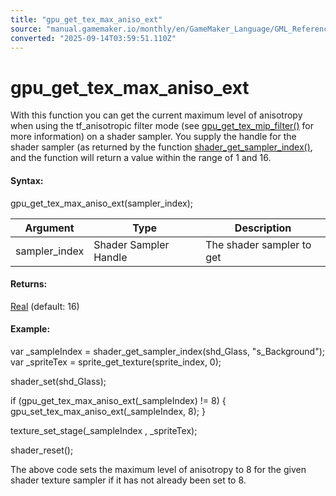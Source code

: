 ```yaml
---
title: "gpu_get_tex_max_aniso_ext"
source: "manual.gamemaker.io/monthly/en/GameMaker_Language/GML_Reference/Drawing/Mipmapping/gpu_get_tex_max_aniso_ext.htm"
converted: "2025-09-14T03:59:51.110Z"
---
```


# gpu\_get\_tex\_max\_aniso\_ext

With this function you can get the current maximum level of anisotropy when using the tf\_anisotropic filter mode (see [gpu\_get\_tex\_mip\_filter()](gpu_get_tex_mip_filter.md) for more information) on a shader sampler. You supply the handle for the shader sampler (as returned by the function [shader\_get\_sampler\_index()](../../Asset_Management/Shaders/shader_get_sampler_index.md), and the function will return a value within the range of 1 and 16.

#### Syntax:

gpu\_get\_tex\_max\_aniso\_ext(sampler\_index);

| Argument | Type | Description |
| --- | --- | --- |
| sampler_index | Shader Sampler Handle | The shader sampler to get |

#### Returns:

[Real](../../../../../../../GameMaker_Language/GML_Overview/Data_Types.md) (default: 16)

#### Example:

var \_sampleIndex = shader\_get\_sampler\_index(shd\_Glass, "s\_Background");
var \_spriteTex = sprite\_get\_texture(sprite\_index, 0);

shader\_set(shd\_Glass);

if (gpu\_get\_tex\_max\_aniso\_ext(\_sampleIndex) != 8)
{
    gpu\_set\_tex\_max\_aniso\_ext(\_sampleIndex, 8);
}

texture\_set\_stage(\_sampleIndex , \_spriteTex);

shader\_reset();

The above code sets the maximum level of anisotropy to 8 for the given shader texture sampler if it has not already been set to 8.